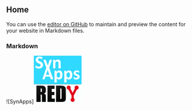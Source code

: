 ## Home

You can use the [editor on GitHub](https://github.com/witsa/synapps/edit/master/README.md) to maintain and preview the content for your website in Markdown files.

### Markdown

![SynApps]![Kiku](assets/LogoSynApps128.png)